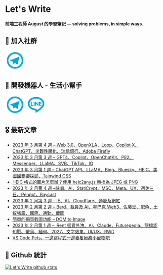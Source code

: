 # Let's Write
#### 前端工程師 August 的學習筆記 — solving problems, in simple ways.

## 🎉 加入社群
[![Telegram](https://raw.githubusercontent.com/letswritetw/letswritetw/master/dist/img/telegram.svg)](https://t.me/letswritetw)

## 👑 開發機器人 - 生活小幫手
[![Telegram](https://raw.githubusercontent.com/letswritetw/letswritetw/master/dist/img/telegram.svg)](https://t.me/lifetifulBot)
[![LINE](https://raw.githubusercontent.com/letswritetw/letswritetw/master/dist/img/line.svg)](https://lin.ee/pZC7GGs)

<!--
**letswritetw/letswritetw** is a ✨ _special_ ✨ repository because its `README.md` (this file) appears on your GitHub profile.

Here are some ideas to get you started:

- 🔭 I’m currently working on ...
- 🌱 I’m currently learning ...
- 👯 I’m looking to collaborate on ...
- 🤔 I’m looking for help with ...
- 💬 Ask me about ...
- 📫 How to reach me: ...
- 😄 Pronouns: ...
- ⚡ Fun fact: ...
-->
<!-- BLOG-POST-LIST:END -->

<!-- 訂閱 Let's Write RSS -->
<!-- 參考來源：
      https://www.youtube.com/watch?v=ECuqb5Tv9qI
      https://github.com/marketplace/actions/blog-post-workflow
-->
## 🎖 最新文章
<!-- BLOG-POST-LIST:START -->
- [2023 年 3 月第 4 週 – Web 3.0、OpenXLA、Loop、Copilot X、ChatGPT、災難性暖化、瑞信銀行、Adobe Firefly](https://www.letswrite.tw/news-2023-3-4/)
- [2023 年 3 月第 3 週 – GPT4、Copilot、OpenChatKit、P92、Messenger、LLaMA、SVB、TikTok、IG](https://www.letswrite.tw/news-2023-3-3/)
- [2023 年 3 月第 1 週 – ChatGPT API、LLaMA、Bing、Bluesky、HEIC、美國國務卿採訪、Tainwind CSS](https://www.letswrite.tw/news-2023-3-1/)
- [HEIC 格式的圖片怎麼辦？使用 heic2any.js 轉換為 JPEG 或 PNG](https://www.letswrite.tw/heic2any/)
- [2023 年 2 月第 4 週 –詠唱、AI、StatiCrypt、MSC、Meta、UX、週休三日、Penpot、Raycast](https://www.letswrite.tw/news-2023-2-4/)
- [2023 年 2 月第 3 週 – IE、AI、Cloudflare、通膨及網紅](https://www.letswrite.tw/news-2023-2-3/)
- [2023 年 2 月第 2 週 – Bard、裁員及 AI、星巴克 Web3、佐藤堂、配色、土敘強震、國際、通勤、截圖](https://www.letswrite.tw/news-2023-2-2/)
- [簡單的網頁截圖功能 – DOM to Image](https://www.letswrite.tw/dom-to-image/)
- [2023 年 2 月第 1 週 – iRent 個資外洩、AI、Claude、Futurepedia、龍橋認知戰、俄烏、緬甸、2027、文字效果、UI/UX、RWD](https://www.letswrite.tw/news-2023-2-1/)
- [VS Code Pets，一邊寫程式一邊養隻療癒小寵物吧](https://www.letswrite.tw/vscode-pets/)
<!-- BLOG-POST-LIST:END -->


## 🥁 Github 統計
[![Let's Write github stats](https://github-readme-stats.vercel.app/api?username=letswritetw&show_icons=true&hide=contribs,prs&title_color=00BAFF&icon_color=008BBF)](https://github.com/letswritetw)
